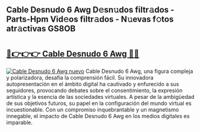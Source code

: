 ## Cable Desnudo 6 Awg D𝚎sn𝚞dos filtr𝚊dos - Parts-Hpm Vid𝚎os filtr𝚊dos - N𝚞evas f𝚘tos atr𝚊ctivas GS8OB

# <h2><a href="http://mb79wb.tromn.icu/?c=Cable+Desnudo+6+Awg">🔗👉👉👉 Cable Desnudo 6 Awg 🔗🔗</a></h2>

[![Cable Desnudo 6 Awg nuevo](https://i.imgur.com/pEAQMta.gif)](http://mb79wb.tromn.icu/?c=Cable+Desnudo+6+Awg)
Cable Desnudo 6 Awg, una figura compleja y polarizadora, desafía la comprensión fácil. Su innovadora autopresentación en el ámbito digital ha cautivado y enfurecido a sus seguidores, provocando debates sobre el consentimiento, la expresión artística y la esencia de las sociedades virtuales. A pesar de la ambigüedad de sus objetivos futuros, su papel en la configuración del mundo virtual es incuestionable. Con un compromiso inquebrantable y un magnetismo innegable, el impacto de Cable Desnudo 6 Awg en los medios digitales es imparable.
